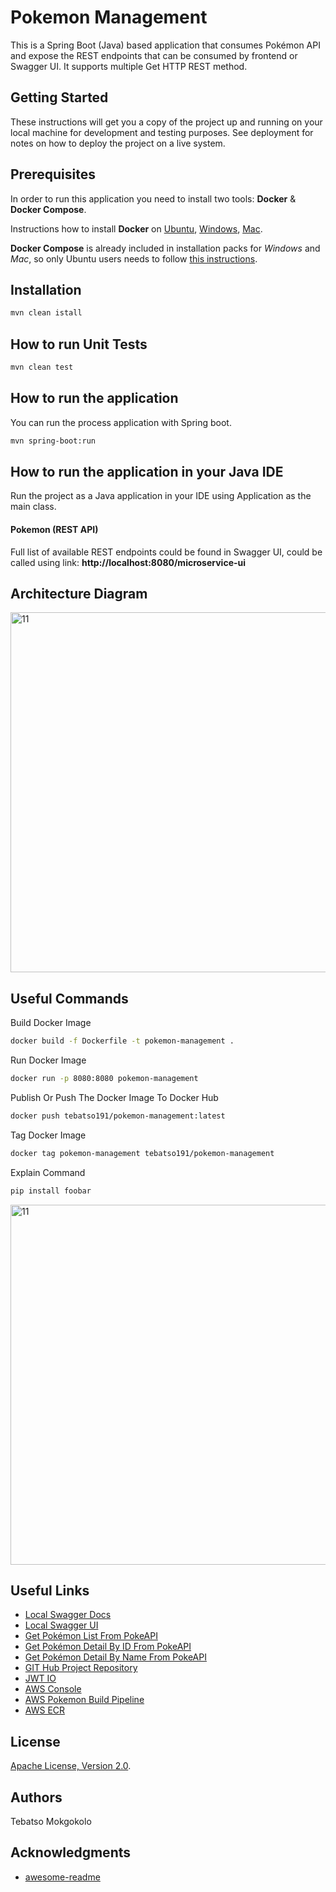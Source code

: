 # Pokemon Management
This is a Spring Boot (Java) based application that consumes Pokémon API and expose the REST endpoints that can be consumed by frontend or Swagger UI. It supports multiple Get HTTP REST method.

## Getting Started
These instructions will get you a copy of the project up and running on your local machine for development and testing purposes. See deployment for notes on how to deploy the project on a live system.

## Prerequisites

In order to run this application you need to install two tools: **Docker** & **Docker Compose**.

Instructions how to install **Docker** on [Ubuntu](https://docs.docker.com/install/linux/docker-ce/ubuntu/), [Windows](https://docs.docker.com/docker-for-windows/install/), [Mac](https://docs.docker.com/docker-for-mac/install/).

**Docker Compose** is already included in installation packs for *Windows* and *Mac*, so only Ubuntu users needs to follow [this instructions](https://docs.docker.com/compose/install/).

## Installation
```cmd
mvn clean istall
```

## How to run Unit Tests
```bash
mvn clean test
```

## How to run the application
You can run the process application with Spring boot.
```bash
mvn spring-boot:run
```

## How to run the application in your Java IDE
Run the project as a Java application in your IDE using Application as the main class.

#### Pokemon (REST API)
Full list of available REST endpoints could be found in Swagger UI, could be called using link: **http://localhost:8080/microservice-ui**

## Architecture Diagram
<img width="576" alt="11" src="https://user-images.githubusercontent.com/25712816/91267149-570d0780-e790-11ea-8497-806b30cbcfc2.PNG">

## Useful Commands
Build Docker Image
```bash
docker build -f Dockerfile -t pokemon-management .
```

Run Docker Image
```bash
docker run -p 8080:8080 pokemon-management
```

Publish Or Push The Docker Image To Docker Hub
```bash
docker push tebatso191/pokemon-management:latest
```
Tag Docker Image
```bash
docker tag pokemon-management tebatso191/pokemon-management
```
Explain Command
```bash
pip install foobar
```

<img width="576" alt="11" src="https://user-images.githubusercontent.com/25712816/91267149-570d0780-e790-11ea-8497-806b30cbcfc2.PNG">

## Useful Links

* [Local Swagger Docs](http://localhost:8080/microservice-docs)
* [Local Swagger UI](http://localhost:8080/swagger-ui/)
* [Get Pokémon List From PokeAPI](https://pokeapi.co/api/v2/pokemon-species/)
* [Get Pokémon Detail By ID From PokeAPI](https://pokeapi.co/api/v2/pokemon-species/1)
* [Get Pokémon Detail By Name From PokeAPI](https://pokeapi.co/api/v2/pokemon-species/)
* [GIT Hub Project Repository](https://github.com/tebatso191/pokemon-management)
* [JWT IO](https://jwt.io/)
* [AWS Console](https://eu-west-1.console.aws.amazon.com/console/home?region=eu-west-1#)
* [AWS Pokemon Build Pipeline](https://eu-west-1.console.aws.amazon.com/codesuite/codepipeline/pipelines/pokemon-management-pipeline/view?region=eu-west-1)
* [AWS ECR](https://eu-west-1.console.aws.amazon.com/ecr/repositories/private/029460343170/pokemon-management-registry?region=eu-west-1)

## License
[Apache License, Version 2.0](http://www.apache.org/licenses/LICENSE-2.0).

## Authors
Tebatso Mokgokolo 

## Acknowledgments

* [awesome-readme](https://github.com/matiassingers/awesome-readme)